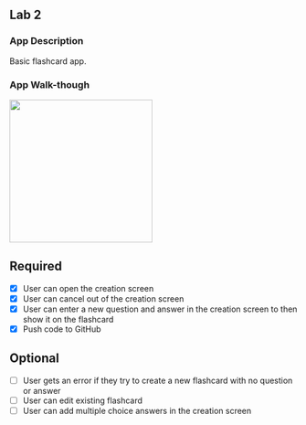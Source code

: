 ## Lab 2

### App Description
Basic flashcard app. 

### App Walk-though


<img src="https://github.com/ponetteRS/CardiFlash/raw/main/8.0_flashcard.gif" width="250" />

## Required
- [X] User can open the creation screen
- [X] User can cancel out of the creation screen
- [X] User can enter a new question and answer in the creation screen to then show it on the flashcard
- [X] Push code to GitHub
## Optional
- [ ] User gets an error if they try to create a new flashcard with no question or answer
- [ ] User can edit existing flashcard
- [ ] User can add multiple choice answers in the creation screen
